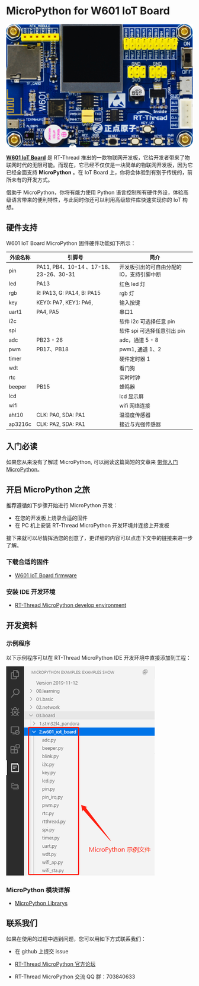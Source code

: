 # MicroPython for W601 IoT Board

![IoT_Board](docs/assets/W60x_HW_origin.png)

[**W601 IoT Board**](https://item.taobao.com/item.htm?spm=a230r.1.14.13.7c5b4a9bS2LYUD&id=602233847745&ns=1&abbucket=17#detail) 是 RT-Thread 推出的一款物联网开发板，它给开发者带来了物联网时代的无限可能。而现在，它已经不仅仅是一块简单的物联网开发板，因为它已经全面支持 **MicroPython** 。在 IoT Board 上，你将会体验到有别于传统的，前所未有的开发方式。

借助于 MicroPython，你将有能力使用 Python 语言控制所有硬件外设，体验高级语言带来的便利特性，与此同时你还可以利用高级软件库快速实现你的 IoT 构想。

## 硬件支持

W601 IoT Board MicroPython 固件硬件功能如下所示：

| 外设名称 | 引脚号                                 | 简介                                      |
| -------- | -------------------------------------- | ----------------------------------------- |
| pin      | PA11, PB4、10-14 、17-18、23-26、30-31 | 开发板引出的可自由分配的 IO，支持引脚中断 |
| led      | PA13                                   | 红色 led 灯                               |
| rgb      | R: PA13, G: PA14, B: PA15              | rgb 灯                                    |
| key      | KEY0: PA7, KEY1: PA6,                  | 输入按键                                  |
| uart1    | PA4, PA5                               | 串口1                                     |
| i2c      |                                        | 软件 i2c 可选择任意 pin                   |
| spi      |                                        | 软件 spi 可选择任意引出 pin               |
| adc      | PB23 - 26                              | adc，通道 5 - 8                           |
| pwm      | PB17、PB18                             | pwm1,  通道 1、2                          |
| timer    |                                        | 硬件定时器 1                              |
| wdt      |                                        | 看门狗                                    |
| rtc      |                                        | 实时时钟                                  |
| beeper   | PB15                                   | 蜂鸣器                                    |
| lcd      |                                        | lcd 显示屏                                |
| wifi     |                                        | wifi 网络连接                             |
| aht10    | CLK: PA0, SDA: PA1                     | 温湿度传感器                              |
| ap3216c  | CLK: PA2, SDA: PA1                     | 接近与光强传感器                          |

## 入门必读

如果您从来没有了解过 MicroPython, 可以阅读这篇简短的文章来 [带你入门 MicroPython](https://github.com/RT-Thread-packages/micropython/blob/master/docs/introduction.md)。

## 开启 MicroPython 之旅

推荐遵循如下步骤开始进行 MicroPython 开发：

- 在您的开发板上烧录合适的固件
- 在 PC 机上安装 RT-Thread MicroPython 开发环境并连接上开发板  

接下来就可以尽情挥洒您的创意了，更详细的内容可以点击下文中的链接来进一步了解。

### 下载合适的固件

- [W601 IoT Board firmware](https://www.rt-thread.org/qa/forum.php?mod=viewthread&tid=12305&extra=page%3D1%26filter%3Dtypeid%26typeid%3D20)

### 安装 IDE 开发环境

- [RT-Thread MicroPython develop environment](https://marketplace.visualstudio.com/items?itemName=RT-Thread.rt-thread-micropython)

## 开发资料

### 示例程序

以下示例程序可以在 RT-Thread MicroPython IDE 开发环境中直接添加到工程：

![w601_examples](docs/assets/w601_examples.png)

### MicroPython 模块详解

- [MicroPython Librarys](https://github.com/RT-Thread-packages/micropython/blob/master/docs/micropython-librarys.md)


## 联系我们

如果在使用的过程中遇到问题，您可以用如下方式联系我们：

- 在 github 上提交 issue
- [RT-Thread MicroPython 官方论坛](https://www.rt-thread.org/qa/forum.php?mod=forumdisplay&fid=2&filter=typeid&typeid=20)

- RT-Thread MicroPython 交流 QQ 群：703840633
